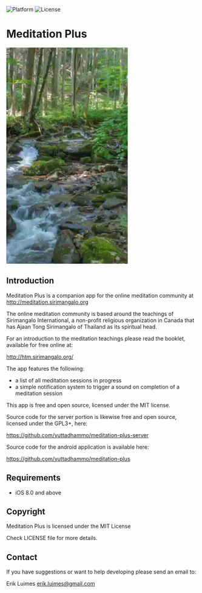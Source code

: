
![Platform](https://img.shields.io/badge/platform-iOS-blue.svg)
![License](https://img.shields.io/badge/license-MIT-blue.svg)

Meditation Plus
==========

![Screengrab of application](Images/ScreenGrab.gif)

Introduction
-------

Meditation Plus is a companion app for the online meditation community at http://meditation.sirimangalo.org

The online meditation community is based around the teachings of Sirimangalo International, a non-profit religious organization in Canada that has Ajaan Tong Sirimangalo of Thailand as its spiritual head.

For an introduction to the meditation teachings please read the booklet, available for free online at:

http://htm.sirimangalo.org/

The app features the following:

* a list of all meditation sessions in progress
* a simple notification system to trigger a sound on completion of a meditation session

This app is free and open source, licensed under the MIT license.

Source code for the server portion is likewise free and open source, licensed under the GPL3+, here:

https://github.com/yuttadhammo/meditation-plus-server

Source code for the android application is available here:

https://github.com/yuttadhammo/meditation-plus


Requirements
---------------------

* iOS 8.0 and above


Copyright
---------

Meditation Plus is licensed under the MIT License

Check LICENSE file for more details.

Contact
-------

If you have suggestions or want to help developing please send an email to:

Erik Luimes <erik.luimes@gmail.com>
